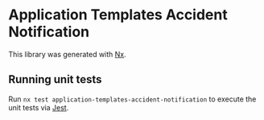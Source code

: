 # Application Templates Accident Notification

This library was generated with [Nx](https://nx.dev).

## Running unit tests

Run `nx test application-templates-accident-notification` to execute the unit tests via [Jest](https://jestjs.io).

